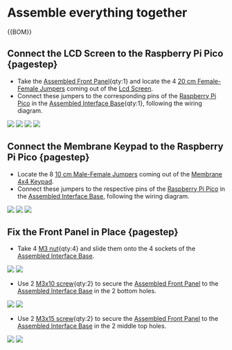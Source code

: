 # Assemble everything together

{{BOM}}



[M3 nut]: parts/mechanical.yml#M3ut "{cat:mech}"
[M3x10 screw]: parts/mechanical.yml#M3x10 "{cat:mech}"
[M3x15 screw]: parts/mechanical.yml#M3x15 "{cat:mech}"

[10 cm Male-Female Jumpers]: parts/electronics.yml#10cmMFJumpers "{cat:electronic}"
[20 cm Female-Female Jumpers]: parts/electronics.yml#20cmFFJumpers "{cat:electronic}"

[Lcd Screen]: parts/electronics.yml#LcdScreen "{cat:electronic}"
[Membrane 4x4 Keypad]: parts/electronics.yml#Membrane4x4Keypad "{cat:electronic}"
[Raspberry Pi Pico]: parts/electronics.yml#piPico "{cat:electronic}"

## Connect the LCD Screen to the Raspberry Pi Pico {pagestep}

* Take the [Assembled Front Panel](fromstep){qty:1} and locate the 4 [20 cm Female-Female Jumpers] coming out of the [Lcd Screen].
* Connect these jumpers to the corresponding pins of the [Raspberry Pi Pico] in the [Assembled Interface Base](fromstep){qty:1}, following the wiring diagram.

![](images/part04/step01-01.jpg)
![](images/part04/step01-02.jpg)
![](images/part04/step01-03.jpg)
![](images/part04/step01-04.jpg)


## Connect the Membrane Keypad to the Raspberry Pi Pico {pagestep}

* Locate the 8 [10 cm Male-Female Jumpers] coming out of the [Membrane 4x4 Keypad].
* Connect these jumpers to the respective pins of the [Raspberry Pi Pico] in the [Assembled Interface Base](fromstep), following the wiring diagram.

![](images/part04/step02-01.jpg)
![](images/part04/step02-02.jpg)
![](images/part04/step02-03.jpg)

## Fix the Front Panel in Place {pagestep}

* Take 4 [M3 nut]{qty:4} and slide them onto the 4 sockets of the [Assembled Interface Base](fromstep).

![](images/part04/step03-01.jpg)
![](images/part04/step03-02.jpg)

* Use 2 [M3x10 screw]{qty:2} to secure the [Assembled Front Panel](fromstep) to the [Assembled Interface Base](fromstep) in the 2 bottom holes.

![](images/part04/step03-03.jpg)
![](images/part04/step03-04.jpg)

* Use 2 [M3x15 screw]{qty:2} to secure the [Assembled Front Panel](fromstep) to the [Assembled Interface Base](fromstep) in the 2 middle top holes.

![](images/part04/step03-04.jpg)
![](images/part04/step03-05.jpg)

